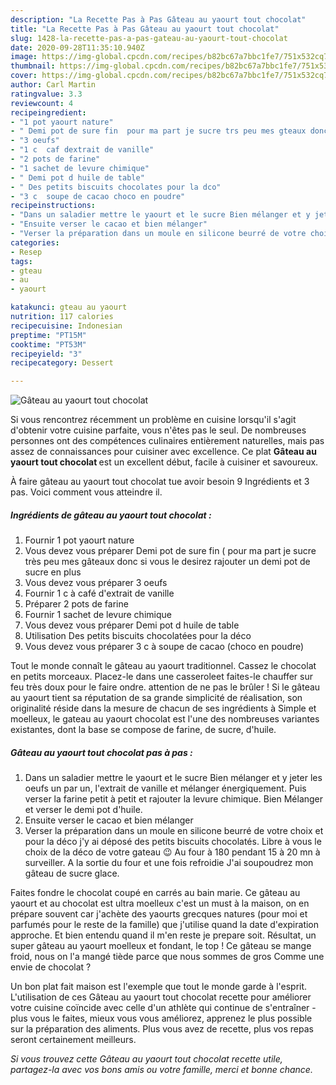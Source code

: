 ```yaml
---
description: "La Recette Pas à Pas Gâteau au yaourt tout chocolat"
title: "La Recette Pas à Pas Gâteau au yaourt tout chocolat"
slug: 1428-la-recette-pas-a-pas-gateau-au-yaourt-tout-chocolat
date: 2020-09-28T11:35:10.940Z
image: https://img-global.cpcdn.com/recipes/b82bc67a7bbc1fe7/751x532cq70/gateau-au-yaourt-tout-chocolat-photo-principale-de-la-recette.jpg
thumbnail: https://img-global.cpcdn.com/recipes/b82bc67a7bbc1fe7/751x532cq70/gateau-au-yaourt-tout-chocolat-photo-principale-de-la-recette.jpg
cover: https://img-global.cpcdn.com/recipes/b82bc67a7bbc1fe7/751x532cq70/gateau-au-yaourt-tout-chocolat-photo-principale-de-la-recette.jpg
author: Carl Martin
ratingvalue: 3.3
reviewcount: 4
recipeingredient:
- "1 pot yaourt nature"
- " Demi pot de sure fin  pour ma part je sucre trs peu mes gteaux donc si vous le desirez rajouter un demi pot de sucre en plus"
- "3 oeufs"
- "1 c  caf dextrait de vanille"
- "2 pots de farine"
- "1 sachet de levure chimique"
- " Demi pot d huile de table"
- " Des petits biscuits chocolates pour la dco"
- "3 c  soupe de cacao choco en poudre"
recipeinstructions:
- "Dans un saladier mettre le yaourt et le sucre Bien mélanger et y jeter les oeufs un par un, l&#39;extrait de vanille et mélanger énergiquement. Puis verser la farine petit à petit et rajouter la levure chimique. Bien Mélanger et verser le demi pot d&#39;huile."
- "Ensuite verser le cacao et bien mélanger"
- "Verser la préparation dans un moule en silicone beurré de votre choix et pour la déco j&#39;y ai déposé des petits biscuits chocolatés. Libre à vous le choix de la déco de votre gateau 😉 Au four à 180 pendant 15 à 20 mn à surveiller. A la sortie du four et une fois refroidie J&#39;ai soupoudrez mon gâteau de sucre glace."
categories:
- Resep
tags:
- gteau
- au
- yaourt

katakunci: gteau au yaourt 
nutrition: 117 calories
recipecuisine: Indonesian
preptime: "PT15M"
cooktime: "PT53M"
recipeyield: "3"
recipecategory: Dessert

---
```



![Gâteau au yaourt tout chocolat](https://img-global.cpcdn.com/recipes/b82bc67a7bbc1fe7/751x532cq70/gateau-au-yaourt-tout-chocolat-photo-principale-de-la-recette.jpg)

Si vous rencontrez récemment un problème en cuisine lorsqu'il s'agit d'obtenir votre cuisine parfaite, vous n'êtes pas le seul. De nombreuses personnes ont des compétences culinaires entièrement naturelles, mais pas assez de connaissances pour cuisiner avec excellence. Ce plat <strong> Gâteau au yaourt tout chocolat </strong> est un excellent début, facile à cuisiner et savoureux.

<!--inarticleads1-->

À faire gâteau au yaourt tout chocolat tue avoir besoin 9 Ingrédients et 3 pas. Voici comment vous atteindre il.

##### Ingrédients de gâteau au yaourt tout chocolat :

1. Fournir 1 pot yaourt nature
1. Vous devez vous préparer  Demi pot de sure fin ( pour ma part je sucre très peu mes gâteaux donc si vous le desirez rajouter un demi pot de sucre en plus
1. Vous devez vous préparer 3 oeufs
1. Fournir 1 c à café d&#39;extrait de vanille
1. Préparer 2 pots de farine
1. Fournir 1 sachet de levure chimique
1. Vous devez vous préparer  Demi pot d huile de table
1. Utilisation  Des petits biscuits chocolatées pour la déco
1. Vous devez vous préparer 3 c à soupe de cacao (choco en poudre)


Tout le monde connaît le gâteau au yaourt traditionnel. Cassez le chocolat en petits morceaux. Placez-le dans une casseroleet faites-le chauffer sur feu très doux pour le faire ondre. attention de ne pas le brûler ! Si le gâteau au yaourt tient sa réputation de sa grande simplicité de réalisation, son originalité réside dans la mesure de chacun de ses ingrédients à Simple et moelleux, le gateau au yaourt chocolat est l&#39;une des nombreuses variantes existantes, dont la base se compose de farine, de sucre, d&#39;huile. 

<!--inarticleads2-->

##### Gâteau au yaourt tout chocolat pas à pas :

1. Dans un saladier mettre le yaourt et le sucre Bien mélanger et y jeter les oeufs un par un, l&#39;extrait de vanille et mélanger énergiquement. Puis verser la farine petit à petit et rajouter la levure chimique. Bien Mélanger et verser le demi pot d&#39;huile.
1. Ensuite verser le cacao et bien mélanger
1. Verser la préparation dans un moule en silicone beurré de votre choix et pour la déco j&#39;y ai déposé des petits biscuits chocolatés. Libre à vous le choix de la déco de votre gateau 😉 Au four à 180 pendant 15 à 20 mn à surveiller. A la sortie du four et une fois refroidie J&#39;ai soupoudrez mon gâteau de sucre glace.


Faites fondre le chocolat coupé en carrés au bain marie. Ce gâteau au yaourt et au chocolat est ultra moelleux c&#39;est un must à la maison, on en prépare souvent car j&#39;achète des yaourts grecques natures (pour moi et parfumés pour le reste de la famille) que j&#39;utilise quand la date d&#39;expiration approche. Et bien entendu quand il m&#39;en reste je prepare soit. Résultat, un super gâteau au yaourt moelleux et fondant, le top ! Ce gâteau se mange froid, nous on l&#39;a mangé tiède parce que nous sommes de gros Comme une envie de chocolat ? 

<!--inarticleads1-->

<p>
Un bon plat fait maison est l'exemple que tout le monde garde à l'esprit. L'utilisation de ces Gâteau au yaourt tout chocolat recette pour améliorer votre cuisine coïncide avec celle d'un athlète qui continue de s'entraîner - plus vous le faites, mieux vous vous améliorez, apprenez le plus possible sur la préparation des aliments. Plus vous avez de recette, plus vos repas seront certainement meilleurs.
</p>

<p>
<i>Si vous trouvez cette Gâteau au yaourt tout chocolat recette utile, partagez-la avec vos bons amis ou votre famille, merci et bonne chance.</i>
</p>
